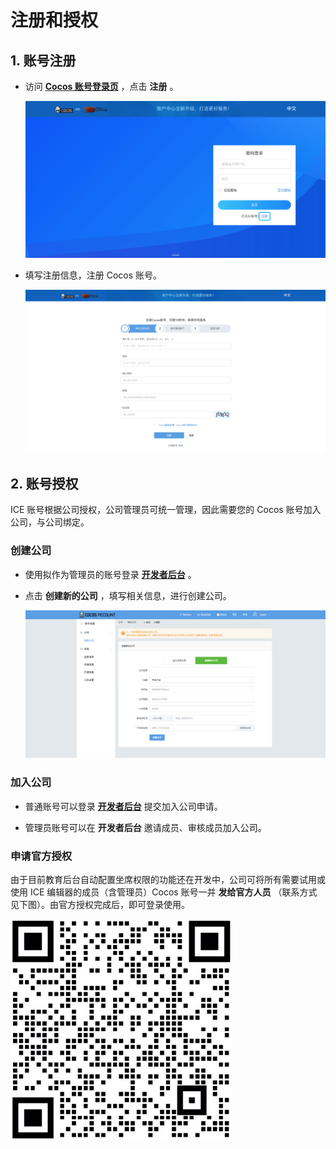 # 注册和授权

## 1. 账号注册

- 访问 [**Cocos 账号登录页**](https://auth.cocos.com/#/) ，点击 **注册** 。

    ![账号登录页](img/Sign_up.png)

- 填写注册信息，注册 Cocos 账号。

    ![填写注册信息](img/Sign_up_2.png)

## 2. 账号授权

ICE 账号根据公司授权，公司管理员可统一管理，因此需要您的 Cocos 账号加入公司，与公司绑定。

### 创建公司

- 使用拟作为管理员的账号登录 [**开发者后台**](https://account.cocos.com/#/) 。

- 点击 **创建新的公司** ，填写相关信息，进行创建公司。

    ![创建公司](img/New_Company.png)

### 加入公司

- 普通账号可以登录 [**开发者后台**](https://account.cocos.com/#/) 提交加入公司申请。

- 管理员账号可以在 **开发者后台** 邀请成员、审核成员加入公司。

### 申请官方授权

由于目前教育后台自动配置坐席权限的功能还在开发中，公司可将所有需要试用或使用 ICE 编辑器的成员（含管理员）Cocos 账号一并 **发给官方人员** （联系方式见下图）。由官方授权完成后，即可登录使用。

![创建公司](../img/we_chat.png)
